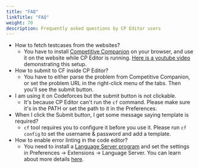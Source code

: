 ```yaml
---
title: "FAQ"
linkTitle: "FAQ"
weight: 70
description: Frequently asked questions by CP Editor users
---
```


-   How to fetch testcases from the websites?
    -   You have to install [Competitive Companion](https://github.com/jmerle/competitive-companion) on your browser, and use it on the website while CP Editor is running. [Here is a youtube video](https://youtu.be/IVx1rSqYz7c) demonstrating this setup.
-   How to submit to CF inside CP Editor?
    -   You have to either parse the problem from Competitive Companion, or set the problem URL in the right-click menu of the tabs. Then you'll see the submit button.
-   I am using it on Codeforces but the submit button is not clickable.
    -   It's because CP Editor can't run the `cf` command. Please make sure it's in the PATH or set the path to it in the Preferences.
-   When I click the Submit button, I get some message saying template is required?
    -   `cf` tool requires you to configure it before you use it. Please run `cf config` to set the username & password and add a template.
-   How to enable error linting in the code editor?
    -   You need to install a [Language Server program](https://microsoft.github.io/language-server-protocol/implementors/servers/) and set the settings in Preferences -> Extensions -> Language Server. You can learn about more details [here](../setup/_index.md#setup-language-server).
